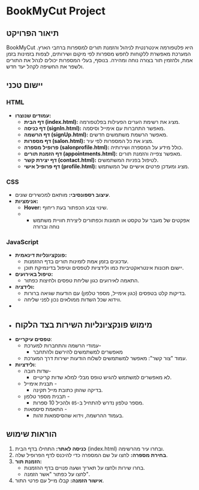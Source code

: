# BookMyCut Project

## תיאור הפרויקט
BookMyCut היא פלטפורמה אינטרנטית לניהול והזמנת תורים למספרות ברחבי הארץ. המערכת מאפשרת ללקוחות לחפש מספרות לפי מיקום ושירותים, לצפות בזמינות בזמן אמת, ולהזמין תור בצורה נוחה ומהירה. בנוסף, בעלי המספרות יכולים לנהל את התורים ולשפר את החשיפה לקהל יעד חדש.

## יישום טכני
### HTML
- **עמודים שנוצרו:**
  - **דף הבית (index.html):** מציג את רשימת הערים הפעילות בפלטפורמה.
  - **דף כניסה (signIn.html):** מאפשר התחברות עם אימייל וסיסמה.
  - **דף הרשמה (signUp.html):** מאפשר הרשמת משתמשים חדשים.
  - **דף מספרות (salon.html):** מציג את כל המספרות לפי עיר.
  - **פרופיל מספרה (salonprofile.html):** כולל מידע על המספרה ושירותיה.
  - **דף הזמנת תורים (appointments.html):** מאפשר צפייה והזמנת תורים.
  - **דף יצירת קשר (contact.html):** לטיפול בפניות המשתמשים.
  - **דף פרופיל אישי (profile.html):** מציג ומעדכן פרטים אישיים של המשתמש.

### CSS
- **עיצוב רספונסיבי:** מותאם למכשירים שונים.
- **אנימציות:**
  - **Hover:** שינוי צבע הכפתור בעת ריחוף.
  - * אפקטים של מעבר על טקסט או תמונות וכפתורים ליצירת חוויית משתמש נוחה וברורה

### JavaScript
- **פונקציונליות דינאמית:**
  - עדכונים בזמן אמת לזמינות תורים בדף ההזמנות.
  - יישום תכונות אינטראקטיביות כמו ולידציות לטפסים וטיפול בדינמיקת תוכן.
- **טיפול באירועים:**
  - התאמה לאירועים כגון שליחת טפסים ולחיצות כפתור.
- **ולידציה:**
  - בדיקות קלט בטפסים (כגון אימייל, מספר טלפון) עם הודעות שגיאה ברורות.
  - ווידוא שכל השדות ממולאים נכון לפני שליחה.
- 
- ##  מימוש פונקציונליות השירות בצד הלקוח
- **טפסים עיקריים**:
  - עמודי הרשמה והתחברות למערכת- 
    - מאפשרים למשתמשים להירשם ולהתחבר
  - עמוד "צור קשר": מאפשר למשתמשים לשלוח הודעות ישירות דרך המערכת.
- **ולידציות**:
  - שדות חובה-
    - לא מאפשרים למשתמש להגיש טופס מבלי למלא שדות קריטיים.
  - תבנית אימייל -
    - בדיקה שהוזן כתובת מייל תקינה.
  - תבנית מספר טלפון -
    - מספר טלפון נדרש להתחיל ב-`05` ולהכיל 10 ספרות.
  - התאמת סיסמאות -
    - בעמוד ההרשמה, וידוא שהסיסמאות זהות.

## הוראות שימוש
1. **כניסה לאתר:** התחילו בדף הבית (index.html) ובחרו עיר מהרשימה.
2. **בחירת מספרה:** לחצו על שם המספרה כדי להיכנס לדף הפרופיל שלה.
3. **הזמנת תור:**
   - בחרו שירות ולחצו על תאריך ושעה פנויים בדף ההזמנות.
   - לחצו על כפתור "אשר הזמנה".
4. **אישור הזמנה:** קבלו מייל עם פרטי התור.

